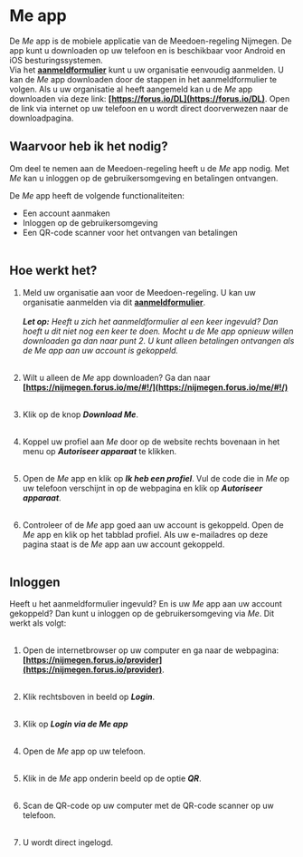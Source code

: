 # Me app
De _Me_ app is de mobiele applicatie van de Meedoen-regeling Nijmegen. De app kunt u downloaden op uw telefoon en is beschikbaar voor Android en iOS besturingssystemen. <br /> Via het **[aanmeldformulier](https://nijmegen.forus.io/provider/sign-up)** kunt u uw organisatie eenvoudig aanmelden. U kan de _Me_ app downloaden door de stappen in het aanmeldformulier te volgen. Als u uw organisatie al heeft aangemeld kan u de _Me_ app downloaden via deze link: **[https://forus.io/DL](https://forus.io/DL)**.
Open de link via internet op uw telefoon en u wordt direct doorverwezen naar de downloadpagina.
&nbsp;

## Waarvoor heb ik het nodig?
Om deel te nemen aan de Meedoen-regeling heeft u de _Me_ app nodig. Met _Me_ kan u inloggen op de gebruikersomgeving en betalingen ontvangen.
&nbsp;

De _Me_ app heeft de volgende functionaliteiten:

* Een account aanmaken
* Inloggen op de gebruikersomgeving
* Een QR-code scanner voor het ontvangen van betalingen
<br />&nbsp;

## Hoe werkt het?
1. Meld uw organisatie aan voor de Meedoen-regeling. U kan uw organisatie aanmelden via dit **[aanmeldformulier](https://nijmegen.forus.io/provider/sign-up)**.<br /><br />
    **_Let op:_** _Heeft u zich het aanmeldformulier al een keer ingevuld? Dan hoeft u dit niet nog een keer te doen. Mocht u de Me app opnieuw willen downloaden ga dan naar punt 2. U kunt alleen betalingen ontvangen als de Me app aan uw account is gekoppeld._
<br /> &nbsp;

2. Wilt u alleen de _Me_ app downloaden? Ga dan naar **[https://nijmegen.forus.io/me/#!/](https://nijmegen.forus.io/me/#!/)**
<br />&nbsp;

3. Klik op de knop **_Download Me_**.
<br />&nbsp;

4. Koppel uw profiel aan _Me_ door op de website rechts bovenaan in het menu op **_Autoriseer apparaat_** te klikken.
<br />&nbsp;

5. Open de _Me_ app en klik op **_Ik heb een profiel_**. Vul de code die in _Me_ op uw telefoon  verschijnt in op de webpagina en klik op **_Autoriseer apparaat_**.
<br />&nbsp;

6. Controleer of de _Me_ app goed aan uw account is gekoppeld. Open de _Me_ app en klik op het tabblad profiel. Als uw e-mailadres op deze pagina staat is de _Me_ app aan uw account gekoppeld.
<br />&nbsp;

## Inloggen
Heeft u het aanmeldformulier ingevuld? En is uw _Me_ app aan uw account gekoppeld?
Dan kunt u inloggen op de gebruikersomgeving via _Me_. Dit werkt als volgt:
<br />&nbsp;

1. Open de internetbrowser op uw computer en ga naar de webpagina: **[https://nijmegen.forus.io/provider](https://nijmegen.forus.io/provider)**.
<br />&nbsp;

2. Klik rechtsboven in beeld op **_Login_**.
<br />&nbsp;

3. Klik op **_Login via de Me app_**
<br />&nbsp;

4. Open de _Me_ app op uw telefoon.
<br />&nbsp;

5. Klik in de _Me_ app onderin beeld op de optie **_QR_**.
<br />&nbsp;

6. Scan de QR-code op uw computer met de QR-code scanner op uw telefoon.
<br />&nbsp;

7. U wordt direct ingelogd.
<br />&nbsp;
